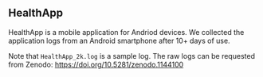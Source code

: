 ## HealthApp
HealthApp is a mobile application for Andriod devices. We collected the application logs from an Android smartphone after 10+ days of use. 

Note that `HealthApp_2k.log` is a sample log. The raw logs can be requested from Zenodo: https://doi.org/10.5281/zenodo.1144100
